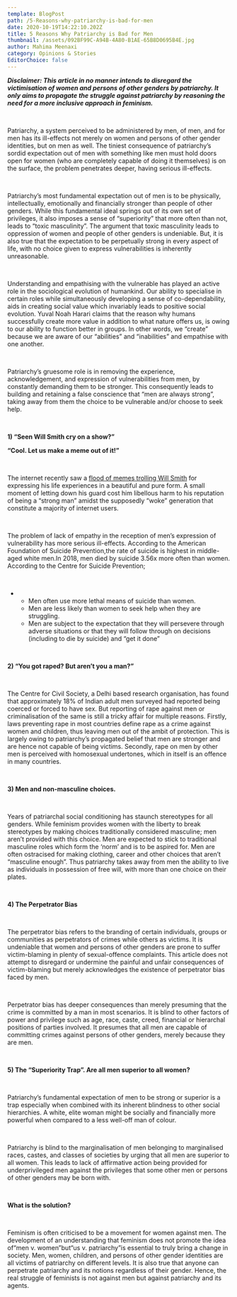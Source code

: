 ```yaml
---
template: BlogPost
path: /5-Reasons-why-patriarchy-is-bad-for-men
date: 2020-10-19T14:22:10.202Z
title: 5 Reasons Why Patriarchy is Bad for Men
thumbnail: /assets/092BF99C-A94B-4A80-B1AE-65B8D0695B4E.jpg
author: Mahima Meenaxi
category: Opinions & Stories
EditorChoice: false
---
```


**_Disclaimer: This article in no manner intends to disregard the victimisation of women and persons of other genders by patriarchy. It only aims to propagate the struggle against patriarchy by reasoning the need for a more inclusive approach in feminism._**

<br>

Patriarchy, a system perceived to be administered by men, of men, and for men has its ill-effects not merely on women and persons of other gender identities, but on men as well. The tiniest consequence of patriarchy’s sordid expectation out of men with something like men must hold doors open for women (who are completely capable of doing it themselves) is on the surface, the problem penetrates deeper, having serious ill-effects.

<br>

Patriarchy’s most fundamental expectation out of men is to be physically, intellectually, emotionally and financially stronger than people of other genders. While this fundamental ideal springs out of its own set of privileges, it also imposes a sense of “superiority” that more often than not, leads to “toxic masculinity”. The argument that toxic masculinity leads to oppression of women and people of other genders is undeniable. But, it is also true that the expectation to be perpetually strong in every aspect of life, with no choice given to express vulnerabilities is inherently unreasonable.

<br>

Understanding and empathising with the vulnerable has played an active role in the sociological evolution of humankind. Our ability to specialise in certain roles while simultaneously developing a sense of co-dependability, aids in creating social value which invariably leads to positive social evolution. Yuval Noah Harari claims that the reason why humans successfully create more value in addition to what nature offers us, is owing to our ability to function better in groups. In other words, we “create” because we are aware of our “abilities” and “inabilities” and empathise with one another.

<br>

Patriarchy’s gruesome role is in removing the experience, acknowledgement, and expression of vulnerabilities from men, by constantly demanding them to be stronger. This consequently leads to building and retaining a false conscience that “men are always strong”, taking away from them the choice to be vulnerable and/or choose to seek help.

<br>

**1) “Seen Will Smith cry on a show?”**

**“Cool. Let us make a meme out of it!”**

<br>

The internet recently saw a [flood of memes trolling Will Smith](https://knowyourmeme.com/memes/sad-will-smith-entanglement) for expressing his life experiences in a beautiful and pure form. A small moment of letting down his guard cost him libellous harm to his reputation of being a “strong man” amidst the supposedly “woke” generation that constitute a majority of internet users.

<br>

The problem of lack of empathy in the reception of men’s expression of vulnerability has more serious ill-effects. According to the American Foundation of Suicide Prevention,the rate of suicide is highest in middle-aged white men.In 2018, men died by suicide 3.56x more often than women. According to the Centre for Suicide Prevention;

<br>

- - Men often use more lethal means of suicide than women.
  - Men are less likely than women to seek help when they are struggling.
  - Men are subject to the expectation that they will persevere through adverse situations or that they will follow through on decisions (including to die by suicide) and “get it done”

<br>

**2) “You got raped? But aren’t you a man?”**

<br>

The Centre for Civil Society, a Delhi based research organisation, has found that approximately 18% of Indian adult men surveyed had reported being coerced or forced to have sex. But reporting of rape against men or criminalisation of the same is still a tricky affair for multiple reasons. Firstly, laws preventing rape in most countries define rape as a crime against women and children, thus leaving men out of the ambit of protection. This is largely owing to patriarchy’s propagated belief that men are stronger and are hence not capable of being victims. Secondly, rape on men by other men is perceived with homosexual undertones, which in itself is an offence in many countries.

<br>

**3) Men and non-masculine choices.**

<br>

Years of patriarchal social conditioning has staunch stereotypes for all genders. While feminism provides women with the liberty to break stereotypes by making choices traditionally considered masculine; men aren’t provided with this choice. Men are expected to stick to traditional masculine roles which form the ‘norm’ and is to be aspired for. Men are often ostracised for making clothing, career and other choices that aren’t “masculine enough”. Thus patriarchy takes away from men the ability to live as individuals in possession of free will, with more than one choice on their plates.

<br>

**4) The Perpetrator Bias**

<br>

The perpetrator bias refers to the branding of certain individuals, groups or communities as perpetrators of crimes while others as victims. It is undeniable that women and persons of other genders are prone to suffer victim-blaming in plenty of sexual-offence complaints. This article does not attempt to disregard or undermine the painful and unfair consequences of victim-blaming but merely acknowledges the existence of perpetrator bias faced by men.

<br>

Perpetrator bias has deeper consequences than merely presuming that the crime is committed by a man in most scenarios. It is blind to other factors of power and privilege such as age, race, caste, creed, financial or hierarchal positions of parties involved. It presumes that all men are capable of committing crimes against persons of other genders, merely because they are men.

<br>

**5) The “Superiority Trap”. Are all men superior to all women?**

<br>

Patriarchy’s fundamental expectation of men to be strong or superior is a trap especially when combined with its inherent blindness to other social hierarchies. A white, elite woman might be socially and financially more powerful when compared to a less well-off man of colour.

<br>

Patriarchy is blind to the marginalisation of men belonging to marginalised races, castes, and classes of societies by urging that all men are superior to all women. This leads to lack of affirmative action being provided for underprivileged men against the privileges that some other men or persons of other genders may be born with.

<br>

**What is the solution?**

<br>

Feminism is often criticised to be a movement for women against men. The development of an understanding that feminism does not promote the idea of“men v. women”but“us v. patriarchy”is essential to truly bring a change in society. Men, women, children, and persons of other gender identities are all victims of patriarchy on different levels. It is also true that anyone can perpetrate patriarchy and its notions regardless of their gender. Hence, the real struggle of feminists is not against men but against patriarchy and its agents.
